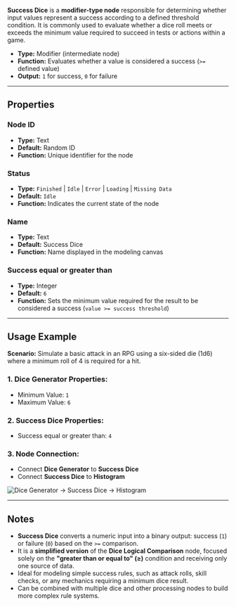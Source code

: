 **Success Dice** is a **modifier-type node** responsible for determining whether input values represent a success according to a defined threshold condition. It is commonly used to evaluate whether a dice roll meets or exceeds the minimum value required to succeed in tests or actions within a game.

- **Type:** Modifier (intermediate node)
- **Function:** Evaluates whether a value is considered a success (`>=` defined value)
- **Output:** `1` for success, `0` for failure

---

## **Properties**

### **Node ID**

- **Type:** Text
- **Default:** Random ID
- **Function:** Unique identifier for the node

### **Status**

- **Type:** `Finished` | `Idle` | `Error` | `Loading` | `Missing Data`
- **Default:** `Idle`
- **Function:** Indicates the current state of the node

### **Name**

- **Type:** Text
- **Default:** Success Dice
- **Function:** Name displayed in the modeling canvas

### **Success equal or greater than**

- **Type:** Integer
- **Default:** `6`
- **Function:** Sets the minimum value required for the result to be considered a success (`value >= success threshold`)

---

## **Usage Example**

**Scenario:** Simulate a basic attack in an RPG using a six-sided die (1d6) where a minimum roll of 4 is required for a hit.

### **1. Dice Generator Properties:**

- Minimum Value: `1`
- Maximum Value: `6`

### **2. Success Dice Properties:**

- Success equal or greater than: `4`

### **3. Node Connection:**

- Connect **Dice Generator** to **Success Dice**
- Connect **Success Dice** to **Histogram**

![Dice Generator → Success Dice → Histogram](/images/generator-success.png)

---

## **Notes**

- **Success Dice** converts a numeric input into a binary output: success (`1`) or failure (`0`) based on the `>=` comparison.
- It is a **simplified version** of the **Dice Logical Comparison** node, focused solely on the **"greater than or equal to" (≥)** condition and receiving only one source of data.
- Ideal for modeling simple success rules, such as attack rolls, skill checks, or any mechanics requiring a minimum dice result.
- Can be combined with multiple dice and other processing nodes to build more complex rule systems.
